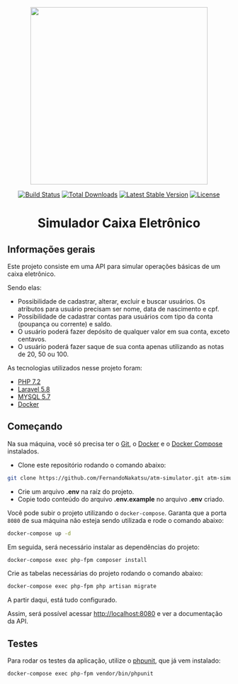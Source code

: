 <p align="center"><img src="https://laravel.com/assets/img/components/logo-laravel.svg" width="400"></p>

<p align="center">
<a href="https://travis-ci.org/laravel/framework"><img src="https://travis-ci.org/laravel/framework.svg" alt="Build Status"></a>
<a href="https://packagist.org/packages/laravel/framework"><img src="https://poser.pugx.org/laravel/framework/d/total.svg" alt="Total Downloads"></a>
<a href="https://packagist.org/packages/laravel/framework"><img src="https://poser.pugx.org/laravel/framework/v/stable.svg" alt="Latest Stable Version"></a>
<a href="https://packagist.org/packages/laravel/framework"><img src="https://poser.pugx.org/laravel/framework/license.svg" alt="License"></a>
</p>


<div align="center">
    <h1 align="center">Simulador Caixa Eletrônico</h1>
</div>

## Informações gerais

Este projeto consiste em uma API para simular operações básicas de um caixa eletrônico.

Sendo elas:

- Possibilidade de cadastrar, alterar, excluir e buscar usuários. Os atributos para usuário precisam ser nome, data de nascimento e cpf.
- Possibilidade de cadastrar contas para usuários com tipo da conta (poupança ou corrente) e saldo.
- O usuário poderá fazer depósito de qualquer valor em sua conta, exceto centavos.
- O usuário poderá fazer saque de sua conta apenas utilizando as notas de 20, 50 ou 100.

As tecnologias utilizados nesse projeto foram:
- [PHP 7.2](https://www.php.net/releases/7_2_0.php)
- [Laravel 5.8](https://laravel.com/docs/5.8/)
- [MYSQL 5.7](https://dev.mysql.com/doc/refman/5.7/en/)
- [Docker](https://phpdocker.io/)

## Começando

Na sua máquina, você só precisa ter o [Git](https://git-scm.com/book/en/v2/Getting-Started-Installing-Git), o [Docker](https://www.docker.com/get-started) e o [Docker Compose](https://docs.docker.com/compose/) instalados.

- Clone este repositório rodando o comando abaixo:
```bash
git clone https://github.com/FernandoNakatsu/atm-simulator.git atm-simulator
```
- Crie um arquivo **.env** na raíz do projeto.
- Copie todo conteúdo do arquivo **.env.example** no arquivo **.env** criado.

Você pode subir o projeto utilizando o `docker-compose`.
Garanta que a porta `8080` de sua máquina não esteja sendo utilizada e rode o comando abaixo:

```bash
docker-compose up -d
```

Em seguida, será necessário instalar as dependências do projeto:

```bash
docker-compose exec php-fpm composer install
```

Crie as tabelas necessárias do projeto rodando o comando abaixo:

```bash
docker-compose exec php-fpm php artisan migrate
```

A partir daqui, está tudo configurado.

Assim, será possível acessar [http://localhost:8080](http://localhost:8080) e ver a documentação da API.

## Testes

Para rodar os testes da aplicação, utilize o [phpunit](https://phpunit.de/), que já vem instalado:

```bash
docker-compose exec php-fpm vendor/bin/phpunit
```

